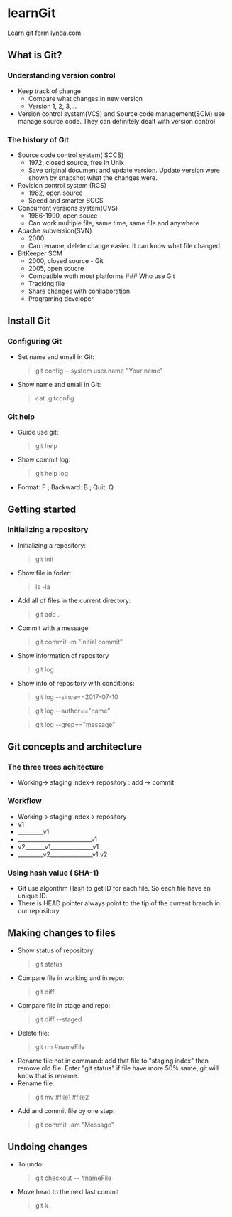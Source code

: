 # learnGit
Learn git form lynda.com
## What is Git?
### Understanding version control
  - Keep track of change
    * Compare what changes in new version
    * Version 1, 2, 3,...
  - Version control system(VCS) and Source code management(SCM) use manage source code. They can definitely dealt with version control
  ### The history of Git
  - Source code control system( SCCS)
    * 1972, closed source, free in Unix
    * Save original document and update version. Update version were shown by snapshot what the changes were.
   - Revision control system (RCS)
      * 1982, open source
      * Speed and smarter SCCS
   - Concurrent versions system(CVS)
      * 1986-1990, open souce
      * Can work multiple file, same time, same file and anywhere
   - Apache subversion(SVN)
       * 2000
       * Can rename, delete change easier. It can know what file changed.
   - BitKeeper SCM
      * 2000, closed source
    - Git
      * 2005, open soucre
      * Compatible woth most platforms
    ### Who use Git
      - Tracking file
      - Share changes with conllaboration
      - Programing developer
## Install Git
### Configuring Git
- Set name and email in Git: 
  > git config --system user.name "Your name"
- Show name and email in Git: 
  > cat .gitconfig
### Git help
   - Guide use git: 
      > git help
   - Show commit log: 
      > git help log
   - Format: F ; Backward: B ; Quit: Q
## Getting started
### Initializing a repository
- Initializing a repository: 
  > git init
- Show file in foder:
  > ls -la
- Add all of files in the current directory:
  > git add . 
- Commit with a message: 
  > git commit -m "Initial commit"
- Show information of repository
  > git log
- Show info of repository with conditions: 
  > git log --since==2017-07-10
  
  > git log --author=="name"
  
  > git log --grep=="message"
## Git concepts and architecture
### The three trees achitecture
  - Working-> staging index-> repository : add -> commit 
### Workflow
  - Working-> staging index-> repository
  - v1
  - _________v1
  - __________________________v1
  - v2_______v1_______________v1
  - _________v2_______________v1 v2
### Using hash value ( SHA-1)
  - Git use algorithm Hash to get ID for each file. So each file have an unique ID.
  - There is HEAD pointer always point to the tip of the current branch in our repository.
## Making changes to files
  - Show status of repository:
    > git status
  - Compare file in working and in repo: 
    > git diff
  - Compare file in stage and repo:
    > git diff --staged
  - Delete file:
    > git rm #nameFile
  - Rename file not in command: add that file to "staging index" then remove old file. Enter "git status" if file have more 50% same, git will know that is rename.
  - Rename file: 
    > git mv #file1 #file2
  - Add and commit file by one step: 
     > git commit -am "Message"
## Undoing changes
  - To undo:
    > git checkout -- #nameFile
  - Move head to the next last commit
    > git k
   
